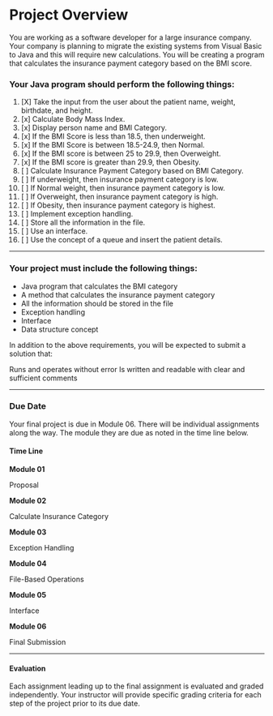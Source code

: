 # Project Overview

You are working as a software developer for a large insurance company. Your company is planning to migrate the existing systems from Visual Basic to Java and this will require new calculations. You will be creating a program that calculates the insurance payment category based on the BMI score.

### Your Java program should perform the following things:

1. [X] Take the input from the user about the patient name, weight, birthdate, and height.
2. [x] Calculate Body Mass Index.
3. [x] Display person name and BMI Category.
4. [x] If the BMI Score is less than 18.5, then underweight.
5. [x] If the BMI Score is between 18.5-24.9, then Normal.
6. [x] If the BMI score is between 25 to 29.9, then Overweight.
7. [x] If the BMI score is greater than 29.9, then Obesity.
8. [ ] Calculate Insurance Payment Category based on BMI Category.
9. [ ] If underweight, then insurance payment category is low.
10. [ ] If Normal weight, then insurance payment category is low.
11. [ ] If Overweight, then insurance payment category is high.
12. [ ] If Obesity, then insurance payment category is highest.
13. [ ] Implement exception handling.
14. [ ] Store all the information in the file.
15. [ ] Use an interface.
16. [ ] Use the concept of a queue and insert the patient details.

---
### Your project must include the following things:
* Java program that calculates the BMI category
* A method that calculates the insurance payment category
* All the information should be stored in the file
* Exception handling
* Interface
* Data structure concept

In addition to the above requirements, you will be expected to submit a solution that:

Runs and operates without error
Is written and readable with clear and sufficient comments

---
### Due Date

Your final project is due in Module 06. There will be individual assignments along the way. The module they are due as noted in the time line below.

#### Time Line


**Module 01**

Proposal


**Module 02**

Calculate Insurance Category


**Module 03**

Exception Handling


**Module 04**

File-Based Operations


**Module 05**

Interface

**Module 06**

Final Submission

---
#### Evaluation
Each assignment leading up to the final assignment is evaluated and graded independently. Your instructor will provide specific grading criteria for each step of the project prior to its due date.
